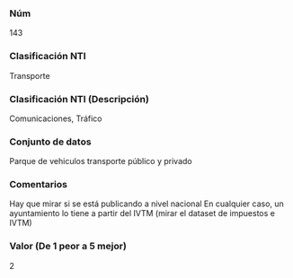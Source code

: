 ### Núm
143
### Clasificación NTI
Transporte
### Clasificación NTI (Descripción)
Comunicaciones, Tráfico
### Conjunto de datos
Parque de vehiculos transporte público y privado
### Comentarios
Hay que mirar si se está publicando a nivel nacional
 En cualquier caso, un ayuntamiento lo tiene a partir del IVTM (mirar el dataset de impuestos e IVTM)
### Valor (De 1 peor a 5 mejor)
2
